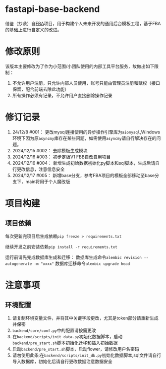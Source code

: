 # fastapi-base-backend
借鉴（抄袭）自[FBA](https://github.com/fastapi-practices/fastapi_best_architecture)项目，用于构建个人未来开发的通用后台模板工程，基于FBA的基础上进行自定义的改进。

# 修改原则
该版本主要修改为了作为小范围/小团队使用的内部工具平台服务，故做出如下限制：
1. 不允许用户注册，只允许内部人员使用，账号只能由管理员注册和赋权（接口保留，配合前端去除此功能）
2. 所有操作必须有记录，不允许用户直接删除操作记录

# 修订记录
1. 24/12/8 #001： 更改mysql连接使用的异步操作引擎库为`aiomysql`,Windows环境下因为原`asyncmy`库存在某些问题，如需使用`asyncmy`请自行解决存在的问题。
2. 2024/12/15 #002： 去除模板生成模块
3. 2024/12/16 #003： 初步定版V1 FBB自改自用项目
4. 2024/12/16 #004： 新增生成初始数据初始化py脚本和sql脚本，生成后请自行更改信息，注意信息安全
5. 2024/12/17 #005： 新增base分支，参考FBA项目的模板全部移动至base分支下，main将用于个人魔改版

# 项目构建
## 项目依赖
每次更新完项目后生成依赖`pip freeze > requirements.txt`

继续开发之前安装依赖`pip install -r requirements.txt`

运行前请先完成数据库生成和迁移：
数据库生成命令`alembic revision --autogenerate -m "xxxx"`
数据库迁移命令`alembic upgrade head`

# 注意事项
## 环境配置
1. 请复制环境变量文件，并将其中关键字段更改，尤其是token部分请重新生成并保密
2. `backend/core/conf.py`中的配置请按需更改
3. 在`backend/scripts/init_data.py`初始化数据脚本，启动`backend/pre_start.sh`脚本初始化迁移和插入初始数据
4. 启动`backend/pre_start.sh`脚本，启动flower，请修改用户名密码
5. 请勿使用此条:在`backend/scripts/init_db.py`初始化数据脚本,sql文件请自行导入数据库，初始化后请自行更改数据注意数据安全